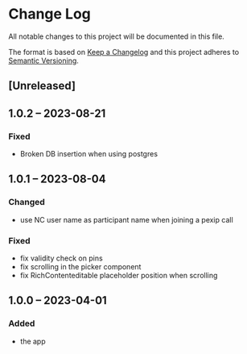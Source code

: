# Change Log
All notable changes to this project will be documented in this file.

The format is based on [Keep a Changelog](http://keepachangelog.com/)
and this project adheres to [Semantic Versioning](http://semver.org/).

## [Unreleased]

## 1.0.2 – 2023-08-21

### Fixed

- Broken DB insertion when using postgres

## 1.0.1 – 2023-08-04

### Changed

- use NC user name as participant name when joining a pexip call

### Fixed

- fix validity check on pins
- fix scrolling in the picker component
- fix RichContenteditable placeholder position when scrolling

## 1.0.0 – 2023-04-01
### Added
* the app
